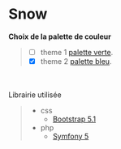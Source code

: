 # Snow  

**Choix de la palette de couleur**
> - [ ] theme 1 [palette verte](https://colorhunt.co/palette/3e8e7e7cd1b8fabb51faedc6).
> - [x] theme 2 [palette bleu](https://colorhunt.co/palette/22577e5584ac95d1ccf6f2d4).
  
  <br/><br/>
Librairie utilisée
> - css
>   - [Bootstrap 5.1](https://getbootstrap.com/docs/5.1/getting-started/introduction/)
> - php
>   - [Symfony 5](https://symfony.com/download)
